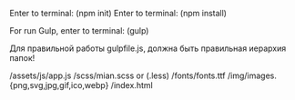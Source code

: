 Enter to terminal: (npm init)
Enter to terminal: (npm install)

For run Gulp, enter to terminal: (gulp)  

Для правильной работы gulpfile.js, должна быть правильная иерархия папок!

/assets/js/app.js
       /scss/mian.scss or (.less)
       /fonts/fonts.ttf
       /img/images.{png,svg,jpg,gif,ico,webp}
       /index.html
